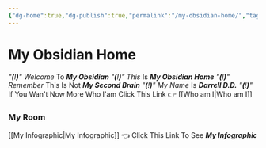 ```yaml
---
{"dg-home":true,"dg-publish":true,"permalink":"/my-obsidian-home/","tags":"gardenEntry","dgPassFrontmatter":true}
---
```



# My Obsidian Home

*"**(**!**)**"*    *Welcome* To ***My Obsidian*** 
*"**(**!**)**"*    *This* Is ***My Obsidian Home***
*"**(**!**)**"*    *Remember* This Is Not ***My Second Brain***
*"**(**!**)**"*    *My Name* Is ***Darrell D.D.*** 
*"**(**!**)**"*    If You Wan't Now More Who I'am Click This Link 👉 [[Who am I\|Who am I]]

### My Room
[[My Infographic\|My Infographic]] 👈 Click This Link To See ***My Infographic*** 
